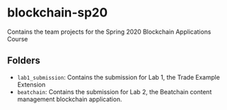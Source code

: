 # blockchain-sp20
Contains the team projects for the Spring 2020 Blockchain Applications Course

## Folders

* `lab1_submission`: Contains the submission for Lab 1, the Trade Example Extension
* `beatchain`: Contains the submission for Lab 2, the Beatchain content management blockchain application.

